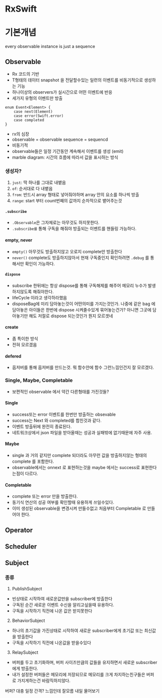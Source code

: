 # RxSwift

# 기본개념
every observable instance is just a sequence

## Observable
- Rx 코드의 기반
- T형태의 데이터 snapshot 을 전달할수있는 일련의 이벤트를 비동기적으로 생성하는 기능
- 하나이상의 observers가 실시간으로 어떤 이벤트에 반응
- 세가지 유형의 이벤트만 방출
```
enum Event<Element> {
	case next(Element)
	case error(Swift.error)
	case completed
}
```

- rx의 심장
- observable = observable sequence = sequencd
- 비동기적
- observable들은 일정 기간동안 계속해서 이벤트를 생성 (emit)
- marble diagram: 시간의 흐름에 따라서 값을 표시하는 방식


### 생성자?

1. `just`: 딱 하나를 그대로 내뱉음
2. `of`: 순서대로 다 내뱉음
3. `from`: 반드시 array 형태로 넣어줘야하며 array 안의 요소를 하나씩 방출
4. `range`: start 부터 count번째의 값까지 순차적으로 뱉어주는것

#### `.subscribe`

- `.Observable`은 그자체로는 아무것도 하지못한다. 
- `.subscribe를` 통해 구독을 해줘야 방출되는 이벤트를 핸들링 가능하다.

#### empty, never

- `empty()` 아무것도 방출하지않고 오로지 complete만 방출한다
- `never()` complete도 방출하지않아서 현재 구독중인지 확인하려면 `.debug` 를 통해서만 확인이 가능하다.

#### `dispose`
- subscribe 한뒤에는 항상 dispose를 통해 구독해제를 해주어 메모리 누수가 발생하지않도록 해줘야한다.
- lifeCycle 이라고 생각하라했음
- disposeBag에 미리 담아놓는것이 어떤의미를 가지는것인가. 나중에 같은 bag 에 담아놓은 아이들은 한번에 dispose 시켜줄수있게 묶어놓는건가? 아니면 그곳에 담아놓기만 해도 저절로 dispose 되는것인가 뭔지 모르겟네

#### create
- 좀 특이한 방식
- 전혀 모르겠음

#### defered
- 옵저버를 통해 옵저버를 만드는것. 뭐 함수안에 함수 그런느낌인건지 잘 모르겠다.


### Single, Maybe, Completable

- 보편적인 observable 에서 약간 다른형태를 가진것들?

#### Single

- success또는 error 이벤트를 한번만 방출하는 obsevable
- success는 Next 와 completed를 합친것과 같다.
- 이벤트 방출뒤에 완전히 종료된다.
- 네트워크상에서 json 파일을 받아올때는 성공과 실패밖에 없기때문에 자주 사용.

#### Maybe

- single 과 거의 같지만 complete 되더라도 아무런 값을 방출하지않는 형태의 complete 를 포함한다.
- observable에서는 onnext 로 표현하는것을 maybe 에서는 success로 표현한다는점이 다르다.

#### Completable

- complete 또는 error 만을 방출한다.
- 동기식 연산의 성공 여부를 확인할때 유용하게 쓰일수있다.
- 이미 생성된 observable을 변경시켜 만들수없고 처음부터 Completable 로 만들어야 한다.


## Operator

## Scheduler


## Subject

### 종류

1. PublishSubject
- 빈상태로 시작하여 새로운값만을 subscriber에 방출한다
- 구독된 순간 새로운 이벤트 수신을 알리고싶을때 유용하다. 
- 구독을 시작하기 직전에 나온 값은 받지못한다


2. BehaviorSubject
- 하나의 초기값을 가진상태로 시작하여 새로운 subscriber에게 초기값 또는 최신값을 방출한다
- 구독을 시작하기 직전에 나온값을 받을수있다 


3. RelaySubject
- 버퍼를 두고 초기화하며, 버퍼 사이즈만큼의 값들을 유지하면서 새로운 subscriber에게 방출한다.
- 내가 설정한 버퍼들은 메모리에 저장되므로 메모리를 크게 차지하는친구들은 버퍼로 가지게하는건 바람직하지않다.

버퍼? 대충 일정 간격? 느낌인데 잘모름 내일 물어보기









